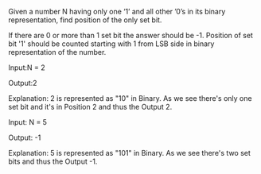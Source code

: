 Given a number N having only one ‘1’ and all other ’0’s in its binary representation, find position of the only set bit. 

If there are 0 or more than 1 set bit the answer should be -1. Position of  set bit '1' should be counted starting with 1 from LSB side in binary representation of the number.

Input:N = 2

Output:2

Explanation: 2 is represented as "10" in Binary. As we see there's only one set bit and it's in Position 2 and thus the Output 2.

Input: N = 5

Output: -1

Explanation: 5 is represented as "101" in Binary. As we see there's two set bits and thus the Output -1.
